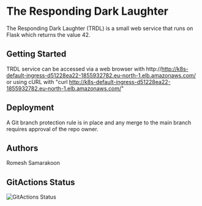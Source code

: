 # The Responding Dark Laughter

The Responding Dark Laughter (TRDL) is a small web service that runs on Flask which returns the value 42.

## Getting Started

TRDL service can be accessed via a web browser with http://http://k8s-default-ingress-d51228ea22-1855932782.eu-north-1.elb.amazonaws.com/ or using cURL with "curl http://k8s-default-ingress-d51228ea22-1855932782.eu-north-1.elb.amazonaws.com/"

## Deployment

A Git branch protection rule is in place and any merge to the main branch requires approval of the repo owner.

## Authors

Romesh Samarakoon

## GitActions Status
![GitActions Status](https://github.com/thilan3547/sinch-app/actions/workflows/dockerbuild.yml/badge.svg)